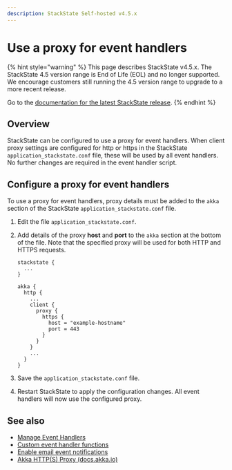```yaml
---
description: StackState Self-hosted v4.5.x
---
```


# Use a proxy for event handlers

{% hint style="warning" %}
This page describes StackState v4.5.x.
The StackState 4.5 version range is End of Life (EOL) and no longer supported. We encourage customers still running the 4.5 version range to upgrade to a more recent release.

Go to the [documentation for the latest StackState release](https://docs.stackstate.com/configure/topology/proxy-for-event-handlers).
{% endhint %}

## Overview

StackState can be configured to use a proxy for event handlers. When client proxy settings are configured for http or https in the StackState `application_stackstate.conf` file, these will be used by all event handlers. No further changes are required in the event handler script.

## Configure a proxy for event handlers

To use a proxy for event handlers, proxy details must be added to the `akka` section of the StackState `application_stackstate.conf` file.

1. Edit the file `application_stackstate.conf`.
2. Add details of the proxy **host** and **port** to the `akka` section at the bottom of the file. Note that the specified proxy will be used for both HTTP and HTTPS requests.

   ```text
   stackstate {
     ...
   }

   akka {
     http {
       ...
       client {
         proxy {
           https {
             host = "example-hostname"
             port = 443
           }
         } 
       }
       ...
     }
   }
   ```

3. Save the `application_stackstate.conf` file.
4. Restart StackState to apply the configuration changes. All event handlers will now use the configured proxy.

## See also

* [Manage Event Handlers](/use/stackstate-ui/views/manage-event-handlers.md)
* [Custom event handler functions](../../develop/developer-guides/custom-functions/event-handler-functions.md)
* [Enable email event notifications](configure-email-event-notifications.md)
* [Akka HTTP\(S\) Proxy \(docs.akka.io\)](https://doc.akka.io/docs/akka-http/current/client-side/client-transport.html#http-s-proxy)

